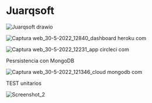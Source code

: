 # Juarqsoft

![Juarqsoft drawio](https://user-images.githubusercontent.com/6808022/171036719-f16934af-ed5d-4680-b084-8469fab9a901.png)

![Captura web_30-5-2022_12840_dashboard heroku com](https://user-images.githubusercontent.com/6808022/171036725-ab033983-a948-45eb-a485-52677d34a4d6.jpeg)

![Captura web_30-5-2022_12231_app circleci com](https://user-images.githubusercontent.com/6808022/171036733-499297c0-3f19-494d-bd5f-20b6df883d04.jpeg)

Pesrsistencia con MongoDB

![Captura web_30-5-2022_121346_cloud mongodb com](https://user-images.githubusercontent.com/6808022/171036980-d00bf606-1bd1-4c06-91c8-5d43b81b5c96.jpeg)

TEST unitarios

![Screenshot_2](https://user-images.githubusercontent.com/6808022/171037208-a88c561e-eb0a-4e09-864a-099dbccf888f.png)
